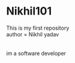 # Nikhil101
This is my first repository
<br>
author = Nikhil yadav
<h6></h6>
im a software developer 
